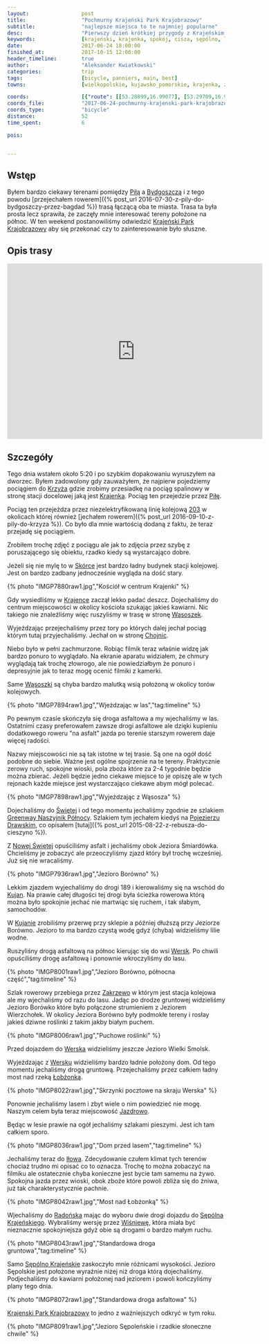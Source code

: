 ```yaml
---
layout:                 post
title:                  "Pochmurny Krajeński Park Krajobrazowy"
subtitle:               "najlepsze miejsca to te najmniej popularne"
desc:                   "Pierwszy dzień krótkiej przygody z Krajeńskim Parkiem Krajobrazowym i jego okolicami. Nawet słaba pogoda nie wpłynęła na zadowolenie z tych terenów. Idealna trasa dla szukających spokoju."
keywords:               [krajeński, krajenka, spokój, cisza, sępólno, lasy]
date:                   2017-06-24 18:00:00
finished_at:            2017-10-15 12:00:00
header_timeline:        true
author:                 "Aleksander Kwiatkowski"
categories:             trip
tags:                   [bicycle, panniers, main, best]
towns:                  [wielkopolskie, kujawsko_pomorskie, krajenka, zlotow, zakrzewo, wiecbork, sepolno_krajenskie]

coords:                 [{"route": [[53.28899,16.99077], [53.29709,16.99094], [53.30489,17.01841], [53.30448,17.04090], [53.30074,17.04527], [53.30043,17.05154], [53.31038,17.06459], [53.31463,17.06270], [53.33545,17.08330], [53.33586,17.10853], [53.33857,17.12450], [53.34682,17.13531], [53.35538,17.13222], [53.35753,17.14999], [53.36440,17.15694], [53.36501,17.18767], [53.38216,17.17917], [53.39803,17.18089], [53.40729,17.21204], [53.40811,17.23153], [53.40775,17.25015], [53.40381,17.26517], [53.41287,17.28792], [53.41446,17.31727], [53.40960,17.34594], [53.41947,17.35401], [53.42351,17.37821], [53.42218,17.38328], [53.43026,17.41486], [53.43491,17.46421], [53.44882,17.51245], [53.45194,17.52953]], "type": "bicycle"}]
coords_file:            "2017-06-24-pochmurny-krajenski-park-krajobrazowy.json"
coords_type:            "bicycle"
distance:               52
time_spent:             6

pois:


---
```


[wiki-pila]: https://pl.wikipedia.org/wiki/Pi%C5%82a_(miasto)
[wiki-bydgoszcz]: https://pl.wikipedia.org/wiki/Bydgoszcz
[wiki-krajenski-park]: https://pl.wikipedia.org/wiki/Kraje%C5%84ski_Park_Krajobrazowy
[wiki-krzyz]: https://pl.wikipedia.org/wiki/Krzy%C5%BC_Wielkopolski
[wiki-krajenka]: https://pl.wikipedia.org/wiki/Krajenka
[wiki-skorka]: https://pl.wikipedia.org/wiki/Sk%C3%B3rka_(wojew%C3%B3dztwo_wielkopolskie)
[wiki-wasoszki]: https://pl.wikipedia.org/wiki/W%C4%85soszki
[wiki-chojnice]: https://pl.wikipedia.org/wiki/Chojnice
[wiki-swieta]: https://pl.wikipedia.org/wiki/%C5%9Awi%C4%99ta_(wojew%C3%B3dztwo_wielkopolskie)
[wiki-nowa-swieta]: https://pl.wikipedia.org/wiki/Nowa_%C5%9Awi%C4%99ta_(wie%C5%9B_w_wojew%C3%B3dztwie_wielkopolskim)
[wiki-kujan]: https://pl.wikipedia.org/wiki/Kujan
[wiki-wersk]: https://pl.wikipedia.org/wiki/Wersk
[wiki-zakrzewo]: https://pl.wikipedia.org/wiki/Zakrzewo_(powiat_z%C5%82otowski)
[wiki-jazdrowo]: https://pl.wikipedia.org/wiki/Jazdrowo
[wiki-ilowo]: https://pl.wikipedia.org/wiki/I%C5%82owo_(wie%C5%9B_w_powiecie_s%C4%99pole%C5%84skim)
[wiki-radonsk]: https://pl.wikipedia.org/wiki/Rado%C5%84sk
[wiki-sepolno-krajenski]: https://pl.wikipedia.org/wiki/S%C4%99p%C3%B3lno_Kraje%C5%84skie
[wiki-wisniewa]: https://pl.wikipedia.org/wiki/Wi%C5%9Bniewa_(wojew%C3%B3dztwo_kujawsko-pomorskie)
[wiki-pojezierze-drawskie]: https://pl.wikipedia.org/wiki/Pojezierze_Drawskie
[wiki-lobzonka]: https://pl.wikipedia.org/wiki/%C5%81ob%C5%BConka_(rzeka)
[wiki-linia-203]: https://pl.wikipedia.org/wiki/Linia_kolejowa_nr_203

[greenway]: http://lubimyrowery.pl/trasy/kujawsko-pomorskie/greenway-naszyjnik-polnocy/


Wstęp
-----

Byłem bardzo ciekawy terenami pomiędzy [Piłą][wiki-pila] a
[Bydgoszczą][wiki-bydgoszcz] i z tego powodu
[przejechałem rowerem]({% post_url 2016-07-30-z-pily-do-bydgoszczy-przez-bagdad %})
trasą łączącą oba te miasta. Trasa ta była prosta lecz sprawiła, że zaczęły
mnie interesować tereny
położone na północ. W ten weekend postanowiliśmy odwiedzić
[Krajeński Park Krajobrazowy][wiki-krajenski-park] aby się przekonać czy
to zainteresowanie było słuszne.

Opis trasy
----------

<iframe height='405' width='590' frameborder='0' allowtransparency='true' scrolling='no' src='https://www.strava.com/activities/1054016312/embed/a89c43098c3bfdb6397bbae9a8f10062c3ffa289'></iframe>

Szczegóły
---------

Tego dnia wstałem około 5:20 i po szybkim dopakowaniu wyruszyłem na dworzec.
Byłem zadowolony gdy zauważyłem, że najpierw pojedziemy pociągiem
do [Krzyża][wiki-krzyz] gdzie zrobimy przesiadkę na pociąg spalinowy
w stronę stacji docelowej jaką jest [Krajenka][wiki-krajenka].
Pociąg ten przejedzie przez [Piłę][wiki-pila].


Pociąg ten przejeżdza przez niezelektryfikowaną linię kolejową [203][wiki-linia-203]
w okolicach której również
[jechałem rowerem]({% post_url 2016-09-10-z-pily-do-krzyza %}). Co było dla
mnie wartością dodaną z faktu, że teraz przejadę się pociągiem.

Zrobiłem trochę zdjęć z pociągu ale jak to zdjęcia przez szybę z poruszającego
się obiektu, rzadko kiedy są wystarcająco dobre.

Jeżeli się nie mylę to w [Skórce][wiki-skorka] jest bardzo ładny budynek
stacji kolejowej. Jest on bardzo zadbany jednocześnie wygląda na dość stary.

{% photo "IMGP7880raw1.jpg","Kościół w centrum Krajenki" %}

Gdy wysiedliśmy w [Krajence][wiki-krajenka] zaczął lekko padać deszcz. Dojechaliśmy
do centrum miejscowości w okolicy kościoła szukając jakieś kawiarni. Nic takiego
nie znaleźliśmy więc ruszyliśmy w trasę w stronę [Wąsoszek][wiki-wasoszki].

Wyjeżdzając przejechaliśmy przez tory po których dalej jechał pociąg
którym tutaj przyjechaliśmy. Jechał on w stronę [Chojnic][wiki-chojnice].

Niebo było w pełni zachmurzone. Robiąc filmik teraz właśnie widzę jak bardzo
ponuro to wyglądało. Na ekranie aparatu widziałem, że chmury wyglądają
tak trochę złowrogo,
ale nie powiedziałbym że ponuro i depresyjnie jak to teraz mogę ocenić
filmiki z kamerki.

Same [Wąsoszki][wiki-wasoszki] są chyba bardzo malutką wsią położoną w okolicy
torów kolejowych.

{% photo "IMGP7894raw1.jpg","Wjeżdzając w las","tag:timeline" %}

Po pewnym czasie skończyła się droga asfaltowa a my wjechaliśmy w las.
Ostatnimi czasy preferowałem zawsze drogi asfaltowe ale dzięki kupieniu
dodatkowego roweru "na asfalt" jazda po terenie starszym rowerem daje
więcej radości.

Nazwy miejscowości nie są tak istotne w tej trasie. Są one na ogół dość
podobne do siebie. Ważne jest ogólne spojrzenie na te tereny. Praktycznie
zerowy ruch, spokojne wioski, pola zboża które za 2-4 tygodnie będzie można
zbierać. Jeżeli będzie jedno ciekawe miejsce to je opiszę ale w tych
rejonach każde miejsce jest wystarczająco ciekawe abym mógł polecać.

{% photo "IMGP7898raw1.jpg","Wyjeżdzając z Wąsosza" %}

Dojechaliśmy do [Świętej][wiki-swieta] i od tego momentu jechaliśmy
zgodnie ze szlakiem
[Greenway Naszyjnik Północy][greenway]. Szlakiem tym jechałem kiedyś
na [Pojezierzu Drawskim][wiki-pojezierze-drawskie], co opisałem
[tutaj]({% post_url 2015-08-22-z-rebusza-do-cieszyno %}).

Z [Nowej Świętej][wiki-nowa-swieta] opuściliśmy asfalt i jechaliśmy
obok Jeziora Śmiardówka. Chcieliśmy je zobaczyć ale przeoczyliśmy zjazd
który był trochę wcześniej. Już się nie wracaliśmy.

{% photo "IMGP7936raw1.jpg","Jezioro Borówno" %}

Lekkim zjazdem wyjechaliśmy do drogi 189
i kierowaliśmy się na wschód do [Kujan][wiki-kujan]. Na prawie całej długości
tej drogi była ścieżka rowerowa którą można było spokojnie jechać nie martwiąc się
ruchem, i tak słabym, samochodów.

W [Kujanie][wiki-kujan] zrobiliśmy przerwę przy sklepie a później dłuższą
przy Jeziorze Borówno. Jezioro to ma bardzo czystą wodę gdyż (chyba)
widzieliśmy lilie wodne.

Ruszyliśny drogą asfaltową na północ kierując się do wsi
[Wersk][wiki-wersk]. Po chwili opuściliśmy drogę asfaltową i
ponownie wkroczyliśmy do lasu.

{% photo "IMGP8001raw1.jpg","Jezioro Borówno, północna część","tag:timeline" %}

Szlak rowerowy przebiega przez [Zakrzewo][wiki-zakrzewo] w którym jest stacja
kolejowa ale my wjechaliśmy od razu do lasu. Jadąc po drodze gruntowej
widzieliśmy Jezioro Borówko które było połączone strumieniem z
Jeziorem Wierzchołek. W okolicy Jeziora Borówno były podmokłe tereny
i rosłay jakieś dziwne roślinki z takim jakby białym puchem.

{% photo "IMGP8006raw1.jpg","Puchowe roślinki" %}

Przed dojazdem do [Werska][wiki-wersk] widzieliśmy jeszcze Jezioro Wielki Smolsk.

Wyjeżdzając z [Wersku][wiki-wersk] widzieliśmy bardzo ładnie położony dom.
Od tego momentu jechaliśmy drogą gruntową. Przejechaliśmy przez całkiem
ładny most nad rzeką [Łobżonką][wiki-lobzonka].

{% photo "IMGP8022raw1.jpg","Skrzynki pocztowe na skraju Werska" %}

Ponownie jechaliśmy lasem i zbyt wiele o nim powiedzieć nie mogę.
Naszym celem była teraz miejscowość [Jazdrowo][wiki-jazdrowo].

Będąc w lesie prawie na ogół jechaliśmy szlakami pieszymi. Jest ich tam całkiem
sporo.

{% photo "IMGP8036raw1.jpg","Dom przed lasem","tag:timeline" %}

Jechaliśmy teraz do [Iłowa][wiki-ilowo]. Zdecydowanie czułem klimat tych terenów
chociaż trudno mi opisać co to oznacza. Trochę to można zobaczyć na filmiku ale
ostatecznie chyba konieczne jest bycie tam samemu na żywo. Spokojna jazda przez
wioski, obok zboże które powoli zbliża się do żniwa, już tak charakterystycznie
pachnie.

{% photo "IMGP8042raw1.jpg","Most nad Łobżonką" %}

Wjechaliśmy do [Radońska][wiki-radonsk] mając do wyboru dwie drogi dojazdu
do [Sępólna Krajeńskiego][wiki-sepolno-krajenski]. Wybraliśmy wersję
przez [Wiśniewę][wiki-wisniewa], która
miała być nieznacznie spokojniejsza gdyż obie są drogami o bardzo małym
ruchu.

{% photo "IMGP8043raw1.jpg","Standardowa droga gruntowa","tag:timeline" %}

Samo [Sępólno Krajeńskie][wiki-sepolno-krajenski] zaskoczyło mnie różnicami
wysokości. Jezioro Sępolskie jest położone wyraźnie niżej niż droga którą
dojechaliśmy. Podjechaliśmy do kawiarni położonej nad jeziorem i powoli
kończyliśmy plany tego dnia.

{% photo "IMGP8072raw1.jpg","Standardowa droga asfaltowa" %}

[Krajenski Park Krajobrazowy][wiki-krajenski-park] to jedno z ważniejszych odkryć
w tym roku.

{% photo "IMGP8091raw1.jpg","Jezioro Sępoleńskie i rzadkie słoneczne chwile" %}
